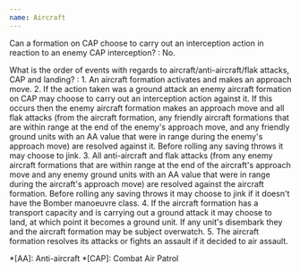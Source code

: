 ```yaml
---
name: Aircraft
---
```

Can a formation on CAP choose to carry out an interception action in reaction to an enemy CAP interception?
: No.

What is the order of events with regards to aircraft/anti-aircraft/flak attacks, CAP and landing?
: 1. An aircraft formation activates and makes an approach move.
2. If the action taken was a ground attack an enemy aircraft formation on CAP may choose to carry out an interception action against it. If this occurs then the enemy aircraft formation makes an approach move and all flak attacks (from the aircraft formation, any friendly aircraft formations that are within range at the end of the enemy's approach move, and any friendly ground units with an AA value that were in range during the enemy's approach move) are resolved against it. Before rolling any saving throws it may choose to jink.
3. All anti-aircraft and flak attacks (from any enemy aircraft formations that are within range at the end of the aircraft's approach move and any enemy ground units with an AA value that were in range during the aircraft's approach move) are resolved against the aircraft formation. Before rolling any saving throws it may choose to jink if it doesn't have the Bomber manoeuvre class.
4. If the aircraft formation has a transport capacity and is carrying out a ground attack it may choose to land, at which point it becomes a ground unit. If any unit's disembark they and the aircraft formation may be subject overwatch.
5. The aircraft formation resolves its attacks or fights an assault if it decided to air assault.

*[AA]: Anti-aircraft
*[CAP]: Combat Air Patrol

